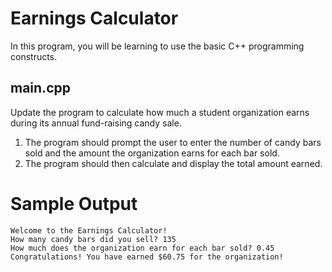# Earnings Calculator
In this program, you will be learning to use the basic C++ programming constructs.

## main.cpp
Update the program to calculate how much a student organization earns during its annual fund-raising candy sale.
1. The program should prompt the user to enter the number of candy bars sold and the amount the organization earns for each bar sold.
2. The program should then calculate and display the total amount earned.

# Sample Output
```
Welcome to the Earnings Calculator!
How many candy bars did you sell? 135
How much does the organization earn for each bar sold? 0.45
Congratulations! You have earned $60.75 for the organization!
```
